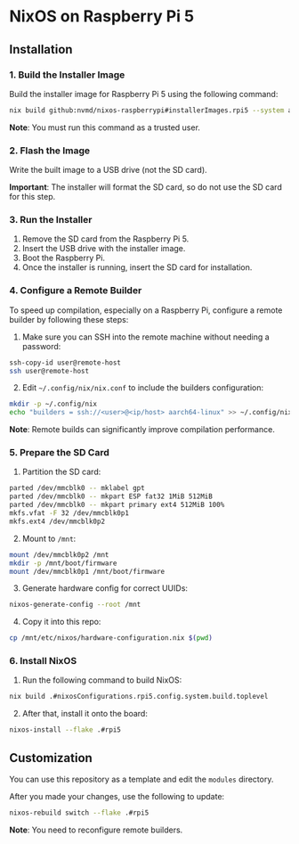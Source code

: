 # NixOS on Raspberry Pi 5

## Installation

### 1. Build the Installer Image

Build the installer image for Raspberry Pi 5 using the following command:

```bash
nix build github:nvmd/nixos-raspberrypi#installerImages.rpi5 --system aarch64-linux
```

**Note**: You must run this command as a trusted user.

### 2. Flash the Image

Write the built image to a USB drive (not the SD card).

**Important**: The installer will format the SD card, so do not use the SD card for this step.

### 3. Run the Installer

1. Remove the SD card from the Raspberry Pi 5.
2. Insert the USB drive with the installer image.
3. Boot the Raspberry Pi.
4. Once the installer is running, insert the SD card for installation.

### 4. Configure a Remote Builder

To speed up compilation, especially on a Raspberry Pi, configure a remote builder by following these steps:

1. Make sure you can SSH into the remote machine without needing a password:

```bash
ssh-copy-id user@remote-host
ssh user@remote-host
```

2. Edit `~/.config/nix/nix.conf` to include the builders configuration:

```bash
mkdir -p ~/.config/nix
echo "builders = ssh://<user>@<ip/host> aarch64-linux" >> ~/.config/nix/nix.conf
```

**Note**: Remote builds can significantly improve compilation performance.

### 5. Prepare the SD Card

1. Partition the SD card:

```bash
parted /dev/mmcblk0 -- mklabel gpt
parted /dev/mmcblk0 -- mkpart ESP fat32 1MiB 512MiB
parted /dev/mmcblk0 -- mkpart primary ext4 512MiB 100%
mkfs.vfat -F 32 /dev/mmcblk0p1
mkfs.ext4 /dev/mmcblk0p2
```

2. Mount to `/mnt`:

```bash
mount /dev/mmcblk0p2 /mnt
mkdir -p /mnt/boot/firmware
mount /dev/mmcblk0p1 /mnt/boot/firmware
```

3. Generate hardware config for correct UUIDs:

```bash
nixos-generate-config --root /mnt
```

4. Copy it into this repo:

```bash
cp /mnt/etc/nixos/hardware-configuration.nix $(pwd)
```

### 6. Install NixOS

1. Run the following command to build NixOS:

```bash
nix build .#nixosConfigurations.rpi5.config.system.build.toplevel
```

2. After that, install it onto the board:

```bash
nixos-install --flake .#rpi5
```

## Customization

You can use this repository as a template and edit the `modules` directory.

After you made your changes, use the following to update:

```bash
nixos-rebuild switch --flake .#rpi5
```

**Note**: You need to reconfigure remote builders.
